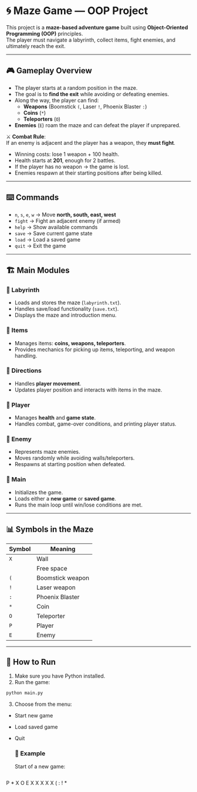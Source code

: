 # 🌀 Maze Game — OOP Project

This project is a **maze-based adventure game** built using **Object-Oriented Programming (OOP)** principles.  
The player must navigate a labyrinth, collect items, fight enemies, and ultimately reach the exit.

---

## 🎮 Gameplay Overview
- The player starts at a random position in the maze.  
- The goal is to **find the exit** while avoiding or defeating enemies.  
- Along the way, the player can find:
  - **Weapons** (Boomstick `(`, Laser `!`, Phoenix Blaster `:`)  
  - **Coins** (`*`)  
  - **Teleporters** (`O`)  
- **Enemies** (`E`) roam the maze and can defeat the player if unprepared.  

⚔️ **Combat Rule**:  
If an enemy is adjacent and the player has a weapon, they **must fight**.  
- Winning costs: lose 1 weapon + 100 health.  
- Health starts at **201**, enough for 2 battles.  
- If the player has no weapon → the game is lost.  
- Enemies respawn at their starting positions after being killed.  

---

## ⌨️ Commands
- `n`, `s`, `e`, `w` → Move **north, south, east, west**  
- `fight` → Fight an adjacent enemy (if armed)  
- `help` → Show available commands  
- `save` → Save current game state  
- `load` → Load a saved game  
- `quit` → Exit the game  

---

## 🏗️ Main Modules

### 🔹 Labyrinth
- Loads and stores the maze (`labyrinth.txt`).  
- Handles save/load functionality (`save.txt`).  
- Displays the maze and introduction menu.

### 🔹 Items
- Manages items: **coins, weapons, teleporters**.  
- Provides mechanics for picking up items, teleporting, and weapon handling.

### 🔹 Directions
- Handles **player movement**.  
- Updates player position and interacts with items in the maze.  

### 🔹 Player
- Manages **health** and **game state**.  
- Handles combat, game-over conditions, and printing player status.

### 🔹 Enemy
- Represents maze enemies.  
- Moves randomly while avoiding walls/teleporters.  
- Respawns at starting position when defeated.

### 🔹 Main
- Initializes the game.  
- Loads either a **new game** or **saved game**.  
- Runs the main loop until win/lose conditions are met.

---

## 📊 Symbols in the Maze
| Symbol | Meaning            |
|--------|--------------------|
| `X`    | Wall               |
| ` `    | Free space         |
| `(`    | Boomstick weapon   |
| `!`    | Laser weapon       |
| `:`    | Phoenix Blaster    |
| `*`    | Coin               |
| `O`    | Teleporter         |
| `P`    | Player             |
| `E`    | Enemy              |

---

## 🚀 How to Run
1. Make sure you have Python installed.  
2. Run the game:
```bash
python main.py
```
3. Choose from the menu:
- Start new game
- Load saved game
- Quit

  ### 🧩 Example

  Start of a new game:
  ```bash
P   *   X   O   E
X   X   X   X   X
    (   :   !   *
```



